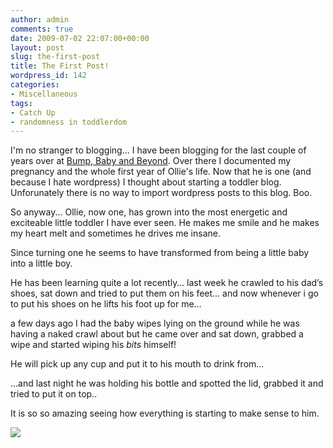 ```yaml
---
author: admin
comments: true
date: 2009-07-02 22:07:00+00:00
layout: post
slug: the-first-post
title: The First Post!
wordpress_id: 142
categories:
- Miscellaneous
tags:
- Catch Up
- randomness in toddlerdom
---
```


I'm no stranger to blogging... I have been blogging for the last couple of years over at [Bump, Baby and Beyond](http://bumpbabybeyond.wordpress.com/).  Over there I documented my pregnancy and the whole first year of Ollie's life.  Now that he is one (and because I hate wordpress) I thought about starting a toddler blog.  Unforunately there is no way to import wordpress posts to this blog.  Boo.  
  
So anyway... Ollie, now one, has grown into the most energetic and exciteable little toddler I have ever seen.  He makes me smile and he makes my heart melt and sometimes he drives me insane.  
  
Since turning one he seems to have transformed from being a little baby into a little boy.  
  
He has been learning quite a lot recently… last week he crawled to his dad’s shoes, sat down and tried to put them on his feet… and now whenever i go to put his shoes on he lifts his foot up for me… 

a few days ago I had the baby wipes lying on the ground while he was having a naked crawl about but he came over and sat down, grabbed a wipe and started wiping his *bits* himself!

He will pick up any cup and put it to his mouth to drink from…

…and last night he was holding his bottle and spotted the lid, grabbed it and tried to put it on top..

It is so so amazing seeing how everything is starting to make sense to him.

![](https://blogger.googleusercontent.com/tracker/251139911615938991-2475487191925085195?l=www.outmumbered.com)
